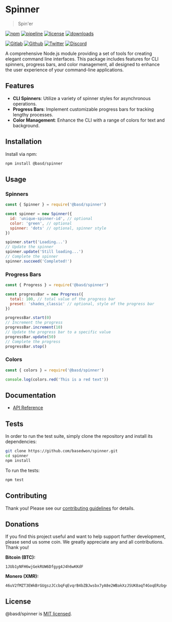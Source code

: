 # Spinner

> Spin'er

[![npm](https://img.shields.io/npm/v/@basd/spinner?style=flat&logo=npm)](https://www.npmjs.com/package/@basd/spinner)
[![pipeline](https://gitlab.com/frenware/utils/spinner/badges/master/pipeline.svg)](https://gitlab.com/frenware/utils/spinner/-/pipelines)
[![license](https://img.shields.io/npm/l/@basd/spinner)](https://gitlab.com/frenware/utils/spinner/-/blob/master/LICENSE)
[![downloads](https://img.shields.io/npm/dw/@basd/spinner)](https://www.npmjs.com/package/@basd/spinner) 

[![Gitlab](https://img.shields.io/badge/Gitlab%20-%20?logo=gitlab&color=%23383a40)](https://gitlab.com/frenware/utils/spinner)
[![Github](https://img.shields.io/badge/Github%20-%20?logo=github&color=%23383a40)](https://github.com/basedwon/spinner)
[![Twitter](https://img.shields.io/badge/@basdwon%20-%20?logo=twitter&color=%23383a40)](https://twitter.com/basdwon)
[![Discord](https://img.shields.io/badge/Basedwon%20-%20?logo=discord&color=%23383a40)](https://discordapp.com/users/basedwon)

A comprehensive Node.js module providing a set of tools for creating elegant command line interfaces. This package includes features for CLI spinners, progress bars, and color management, all designed to enhance the user experience of your command-line applications.

## Features

- **CLI Spinners**: Utilize a variety of spinner styles for asynchronous operations.
- **Progress Bars**: Implement customizable progress bars for tracking lengthy processes.
- **Color Management**: Enhance the CLI with a range of colors for text and background.

## Installation

Install via npm:

```bash
npm install @basd/spinner
```

## Usage

### Spinners

```javascript
const { Spinner } = require('@basd/spinner')

const spinner = new Spinner({
  id: 'unique-spinner-id', // optional
  color: 'green', // optional
  spinner: 'dots' // optional, spinner style
})

spinner.start('Loading...')
// Update the spinner
spinner.update('Still loading...')
// Complete the spinner
spinner.succeed('Completed!')
```

### Progress Bars

```javascript
const { Progress } = require('@basd/spinner')

const progressBar = new Progress({
  total: 100, // total value of the progress bar
  preset: 'shades_classic' // optional, style of the progress bar
})

progressBar.start(0)
// Increment the progress
progressBar.increment(10)
// Update the progress bar to a specific value
progressBar.update(50)
// Complete the progress
progressBar.stop()
```

### Colors

```javascript
const { colors } = require('@basd/spinner')

console.log(colors.red('This is a red text'))
```

## Documentation

- [API Reference](/docs/api.md)

## Tests

In order to run the test suite, simply clone the repository and install its dependencies:

```sh
git clone https://github.com/basedwon/spinner.git
cd spinner
npm install
```

To run the tests:

```sh
npm test
```

## Contributing

Thank you! Please see our [contributing guidelines](/docs/contributing.md) for details.

## Donations

If you find this project useful and want to help support further development, please send us some coin. We greatly appreciate any and all contributions. Thank you!

**Bitcoin (BTC):**
```
1JUb1yNFH6wjGekRUW6Dfgyg4J4h6wKKdF
```

**Monero (XMR):**
```
46uV2fMZT3EWkBrGUgszJCcbqFqEvqrB4bZBJwsbx7yA8e2WBakXzJSUK8aqT4GoqERzbg4oKT2SiPeCgjzVH6VpSQ5y7KQ
```

## License

@basd/spinner is [MIT licensed](https://gitlab.com/frenware/utils/spinner/-/blob/master/LICENSE).
